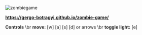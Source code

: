 ![zombiegame](https://github.com/gergo-botragyi/zombie-game/assets/71039555/580077d6-92bc-4081-8fe5-5de2e4168d80)

**https://gergo-botragyi.github.io/zombie-game/**

**Controls** \br
**move:** [w] [a] [s] [d] or arrows \br
**toggle light:** [e]
